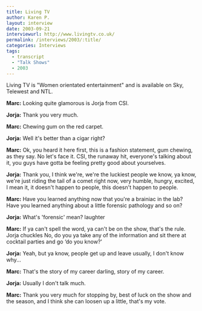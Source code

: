```yaml
---
title: Living TV
author: Karen P.
layout: interview
date: 2003-09-21
interviewurl: http://www.livingtv.co.uk/
permalink: /interviews/2003/:title/
categories: Interviews
tags:
  - transcript
  - "Talk Shows"
  - 2003
---
```


Living TV is "Women orientated entertainment" and is available on Sky, Telewest and NTL.

**Marc:** Looking quite glamorous is Jorja from CSI.

**Jorja:** Thank you very much.

**Marc:** Chewing gum on the red carpet.

**Jorja:** Well it's better than a cigar right?

**Marc:** Ok, you heard it here first, this is a fashion statement, gum chewing, as they say. No let's face it. CSI, the runaway hit, everyone's talking about it, you guys have gotta be feeling pretty good about yourselves.

**Jorja:** Thank you, I think we're, we're the luckiest people we know, ya know, we're just riding the tail of a comet right now, very humble, hungry, excited, I mean it, it doesn't happen to people, this doesn't happen to people.

**Marc:** Have you learned anything now that you're a brainiac in the lab? Have you learned anything about a little forensic pathology and so on?

**Jorja:** What's 'forensic' mean? laughter

**Marc:** If ya can't spell the word, ya can't be on the show, that's the rule. Jorja chuckles No, do you ya take any of the information and sit there at cocktail parties and go &#8216;do you know?'

**Jorja:** Yeah, but ya know, people get up and leave usually, I don't know why...

**Marc:** That's the story of my career darling, story of my career.

**Jorja:** Usually I don't talk much.

**Marc:** Thank you very much for stopping by, best of luck on the show and the season, and I think she can loosen up a little, that's my vote.